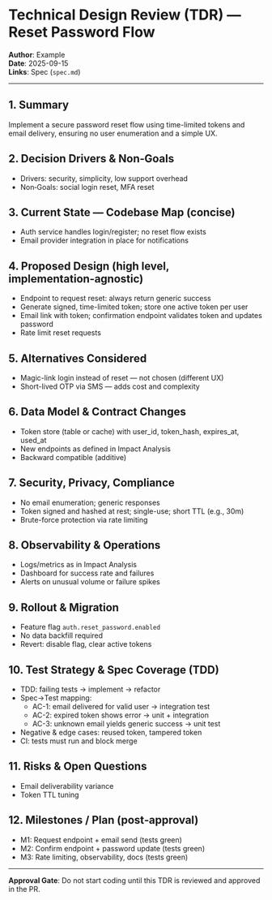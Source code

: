 # Technical Design Review (TDR) — Reset Password Flow

**Author**: Example  
**Date**: 2025-09-15  
**Links**: Spec (`spec.md`)

---

## 1. Summary
Implement a secure password reset flow using time-limited tokens and email delivery, ensuring no user enumeration and a simple UX.

## 2. Decision Drivers & Non‑Goals
- Drivers: security, simplicity, low support overhead
- Non‑Goals: social login reset, MFA reset

## 3. Current State — Codebase Map (concise)
- Auth service handles login/register; no reset flow exists
- Email provider integration in place for notifications

## 4. Proposed Design (high level, implementation‑agnostic)
- Endpoint to request reset: always return generic success
- Generate signed, time-limited token; store one active token per user
- Email link with token; confirmation endpoint validates token and updates password
- Rate limit reset requests

## 5. Alternatives Considered
- Magic-link login instead of reset — not chosen (different UX)
- Short-lived OTP via SMS — adds cost and complexity

## 6. Data Model & Contract Changes
- Token store (table or cache) with user_id, token_hash, expires_at, used_at
- New endpoints as defined in Impact Analysis
- Backward compatible (additive)

## 7. Security, Privacy, Compliance
- No email enumeration; generic responses
- Token signed and hashed at rest; single-use; short TTL (e.g., 30m)
- Brute-force protection via rate limiting

## 8. Observability & Operations
- Logs/metrics as in Impact Analysis
- Dashboard for success rate and failures
- Alerts on unusual volume or failure spikes

## 9. Rollout & Migration
- Feature flag `auth.reset_password.enabled`
- No data backfill required
- Revert: disable flag, clear active tokens

## 10. Test Strategy & Spec Coverage (TDD)
- TDD: failing tests → implement → refactor
- Spec→Test mapping:
  - AC-1: email delivered for valid user → integration test
  - AC-2: expired token shows error → unit + integration
  - AC-3: unknown email yields generic success → unit test
- Negative & edge cases: reused token, tampered token
- CI: tests must run and block merge

## 11. Risks & Open Questions
- Email deliverability variance
- Token TTL tuning

## 12. Milestones / Plan (post‑approval)
- M1: Request endpoint + email send (tests green)
- M2: Confirm endpoint + password update (tests green)
- M3: Rate limiting, observability, docs (tests green)

---

**Approval Gate**: Do not start coding until this TDR is reviewed and approved in the PR.
